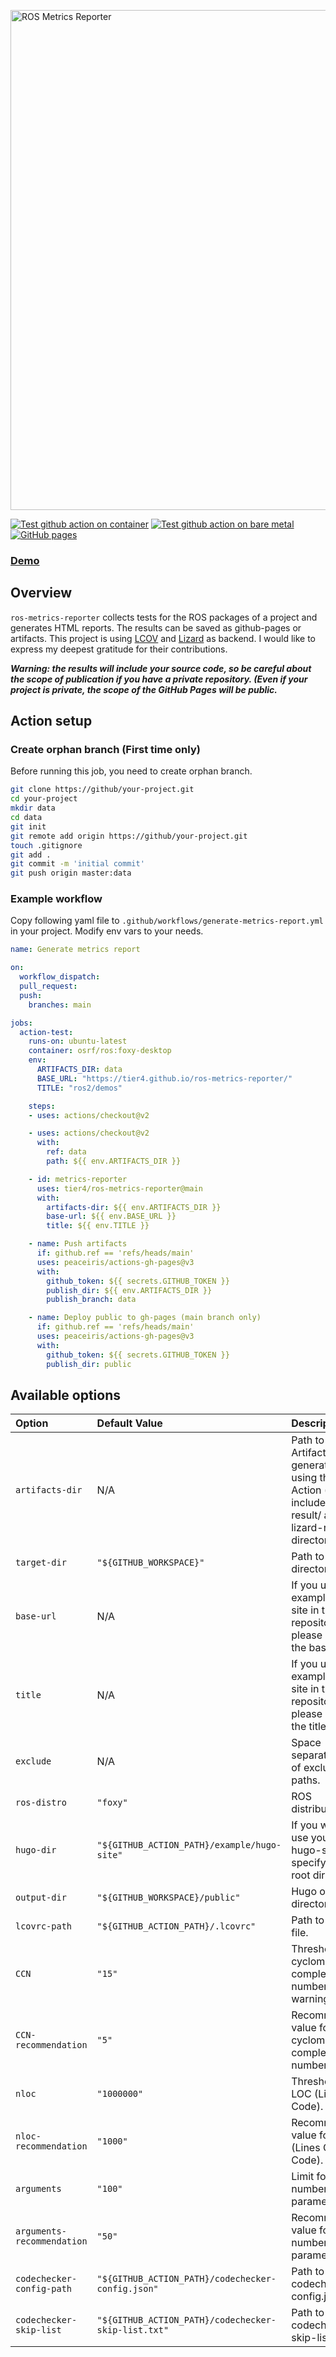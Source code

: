 <p><img width="800" alt="ROS Metrics Reporter" src="https://user-images.githubusercontent.com/19993104/129997676-4700c2eb-62af-4db1-9d22-d465d43b919d.png"></p>

[![Test github action on container](https://github.com/tier4/ros-metrics-reporter/actions/workflows/test-action-container.yml/badge.svg)](https://github.com/tier4/ros-metrics-reporter/actions/workflows/test-action-container.yml)
[![Test github action on bare metal](https://github.com/tier4/ros-metrics-reporter/actions/workflows/test-action-bare.yml/badge.svg)](https://github.com/tier4/ros-metrics-reporter/actions/workflows/test-action-bare.yml)
[![GitHub pages](https://img.shields.io/badge/-GitHub%20pages-orange)](https://tier4.github.io/ros-metrics-reporter/)

### [Demo](https://tier4.github.io/ros-metrics-reporter/)

## Overview

`ros-metrics-reporter` collects tests for the ROS packages of a project and generates HTML reports. The results can be saved as github-pages or artifacts.
This project is using [LCOV](https://github.com/linux-test-project/lcov) and [Lizard](https://github.com/terryyin/lizard) as backend. I would like to express my deepest gratitude for their contributions.

***Warning: the results will include your source code, so be careful about the scope of publication if you have a private repository. (Even if your project is private, the scope of the GitHub Pages will be public.***

## Action setup

### Create orphan branch (First time only)

Before running this job, you need to create orphan branch.

```sh
git clone https://github/your-project.git
cd your-project
mkdir data
cd data
git init
git remote add origin https://github/your-project.git
touch .gitignore
git add .
git commit -m 'initial commit'
git push origin master:data
```

### Example workflow

Copy following yaml file to `.github/workflows/generate-metrics-report.yml` in your project.
Modify env vars to your needs.

```yml
name: Generate metrics report

on:
  workflow_dispatch:
  pull_request:
  push:
    branches: main

jobs:
  action-test:
    runs-on: ubuntu-latest
    container: osrf/ros:foxy-desktop
    env:
      ARTIFACTS_DIR: data
      BASE_URL: "https://tier4.github.io/ros-metrics-reporter/"
      TITLE: "ros2/demos"

    steps:
    - uses: actions/checkout@v2

    - uses: actions/checkout@v2
      with:
        ref: data
        path: ${{ env.ARTIFACTS_DIR }}

    - id: metrics-reporter
      uses: tier4/ros-metrics-reporter@main
      with:
        artifacts-dir: ${{ env.ARTIFACTS_DIR }}
        base-url: ${{ env.BASE_URL }}
        title: ${{ env.TITLE }}

    - name: Push artifacts
      if: github.ref == 'refs/heads/main'
      uses: peaceiris/actions-gh-pages@v3
      with:
        github_token: ${{ secrets.GITHUB_TOKEN }}
        publish_dir: ${{ env.ARTIFACTS_DIR }}
        publish_branch: data

    - name: Deploy public to gh-pages (main branch only)
      if: github.ref == 'refs/heads/main'
      uses: peaceiris/actions-gh-pages@v3
      with:
        github_token: ${{ secrets.GITHUB_TOKEN }}
        publish_dir: public
```

## Available options

| Option | Default Value | Description | Required | Example |
| :----- | :------------ | :---------- | :------- | :------ |
| `artifacts-dir` | N/A | Path to Artifacts generated using this Action (must include lcov-result/ and lizard-result/ directory). | `true` | `"${GITHUB_WORKSPACE}/doc"` |
| `target-dir` | `"${GITHUB_WORKSPACE}"` | Path to source directory. | `false` | `"${GITHUB_WORKSPACE}/src"` |
| `base-url` | N/A | If you use example/hugo-site in this repository, please specify the baseURL. | `true` | `"https://tier4.github.io/ros-metrics-reporter/"` |
| `title` | N/A | If you use example/hugo-site in this repository, please specify the title. | `true` | `"ros2/demos"` |
| `exclude` | N/A | Space separated list of exclude paths. | `false` | `"**/vendor/*"` |
| `ros-distro` | `"foxy"` | ROS distribution. | `false` | `"foxy"` |
| `hugo-dir` | `"${GITHUB_ACTION_PATH}/example/hugo-site"` | If you want to use your own hugo-site, specify the root directory. | `false` | `"${GITHUB_WORKSPACE}/hugo-site"` |
| `output-dir` | `"${GITHUB_WORKSPACE}/public"` | Hugo output directory. | `false` | `"${GITHUB_WORKSPACE}/output-dir"` |
| `lcovrc-path` | `"${GITHUB_ACTION_PATH}/.lcovrc"` | Path to .lcovrc file. | `false` | `"${GITHUB_WORKSPACE}/.lcovrc"` |
| `CCN` | `"15"` | Threshold for cyclomatic complexity number warning. | `false` | `"20"` |
| `CCN-recommendation` | `"5"` | Recommend value for cyclomatic complexity number. | `false` | `"10"` |
| `nloc` | `"1000000"` | Threshold for LOC (Lines Of Code). | `false` | `"200"` |
| `nloc-recommendation` | `"1000"` | Recommend value for LOC (Lines Of Code). | `false` | `"150"` |
| `arguments` | `"100"` | Limit for number of parameters. | `false` | `"100"` |
| `arguments-recommendation` | `"50"` | Recommend value for number of parameters. | `false` | `"50"` |
| `codechecker-config-path` | `"${GITHUB_ACTION_PATH}/codechecker-config.json"` | Path to codechecker-config.json file. | `false` | `"codechecker-config.json"` |
| `codechecker-skip-list` | `"${GITHUB_ACTION_PATH}/codechecker-skip-list.txt"` | Path to codechecker-skip-list. | `false` | `"codechecker-skip-list.txt"` |
